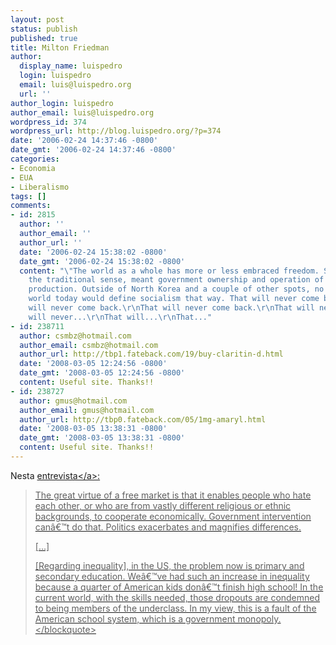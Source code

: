 ```yaml
---
layout: post
status: publish
published: true
title: Milton Friedman
author:
  display_name: luispedro
  login: luispedro
  email: luis@luispedro.org
  url: ''
author_login: luispedro
author_email: luis@luispedro.org
wordpress_id: 374
wordpress_url: http://blog.luispedro.org/?p=374
date: '2006-02-24 14:37:46 -0800'
date_gmt: '2006-02-24 14:37:46 -0800'
categories:
- Economia
- EUA
- Liberalismo
tags: []
comments:
- id: 2815
  author: ''
  author_email: ''
  author_url: ''
  date: '2006-02-24 15:38:02 -0800'
  date_gmt: '2006-02-24 15:38:02 -0800'
  content: "\"The world as a whole has more or less embraced freedom. Socialism, in
    the traditional sense, meant government ownership and operation of the means of
    production. Outside of North Korea and a couple of other spots, no one in the
    world today would define socialism that way. That will never come back.\"\r\n\r\nThat
    will never come back.\r\nThat will never come back.\r\nThat will never come back.\r\nThat
    will never...\r\nThat will...\r\nThat..."
- id: 238711
  author: csmbz@hotmail.com
  author_email: csmbz@hotmail.com
  author_url: http://tbp1.fateback.com/19/buy-claritin-d.html
  date: '2008-03-05 12:24:56 -0800'
  date_gmt: '2008-03-05 12:24:56 -0800'
  content: Useful site. Thanks!!
- id: 238727
  author: gmus@hotmail.com
  author_email: gmus@hotmail.com
  author_url: http://tbp0.fateback.com/05/1mg-amaryl.html
  date: '2008-03-05 13:38:31 -0800'
  date_gmt: '2008-03-05 13:38:31 -0800'
  content: Useful site. Thanks!!
---
```

<p>Nesta <a href="http:&#47;&#47;www.digitalnpq.org&#47;archive&#47;2006_winter&#47;friedman.html">entrevista<&#47;a>:</p>
<blockquote><p>
 The great virtue of a free market is that it enables people who hate each other, or who are from vastly different religious or ethnic backgrounds, to cooperate economically. Government intervention can&acirc;&euro;&trade;t do that. Politics exacerbates and magnifies differences.</p>
<p>[...]</p>
<p>[Regarding inequality], in the US, the problem now is primary and secondary education. We&acirc;&euro;&trade;ve had such an increase in inequality because a quarter of American kids don&acirc;&euro;&trade;t finish high school! In the current world, with the skills needed, those dropouts are condemned to being members of the underclass. In my view, this is a fault of the American school system, which is a government monopoly.<br />
<&#47;blockquote></p>
